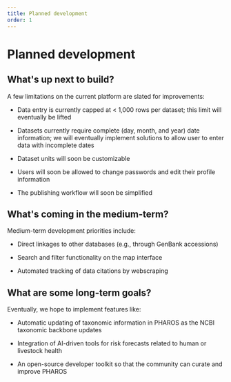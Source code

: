 ```yaml
---
title: Planned development
order: 1
---
```


# Planned development 

## What's up next to build?

A few limitations on the current platform are slated for improvements:

- Data entry is currently capped at < 1,000 rows per dataset; this limit will eventually be lifted

- Datasets currently require complete (day, month, and year) date information; we will eventually implement solutions to allow user to enter data with incomplete dates

- Dataset units will soon be customizable

- Users will soon be allowed to change passwords and edit their profile information

- The publishing workflow will soon be simplified

## What's coming in the medium-term?

Medium-term development priorities include:

- Direct linkages to other databases (e.g., through GenBank accessions)

- Search and filter functionality on the map interface

- Automated tracking of data citations by webscraping 

## What are some long-term goals?

Eventually, we hope to implement features like:

- Automatic updating of taxonomic information in PHAROS as the NCBI taxonomic backbone updates

- Integration of AI-driven tools for risk forecasts related to human or livestock health

- An open-source developer toolkit so that the community can curate and improve PHAROS 